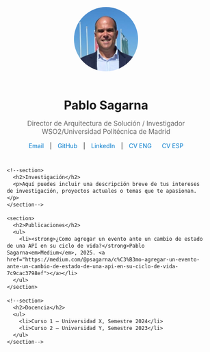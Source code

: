 <html lang="es">
<head>
  <meta charset="UTF-8">
  <meta name="viewport" content="width=device-width, initial-scale=1">
  <style>
    :root {
      --primary: #007acc;
      --text-color: #333;
      --bg-color: #fdfdfd;
    }

    body {
      margin: 0;
      padding: 0;
      font-family: 'Segoe UI', Tahoma, Geneva, Verdana, sans-serif;
      background-color: var(--bg-color);
      color: var(--text-color);
      line-height: 1.6;
    }

    .container {
      max-width: 800px;
      margin: 0 auto;
      padding: 40px 20px;
    }

    header {
      text-align: center;
      margin-bottom: 40px;
    }

    header img {
      border-radius: 50%;
      width: 150px;
      height: 150px;
      object-fit: cover;
      margin-bottom: 20px;
    }

    h1 {
      font-size: 2em;
      margin-bottom: 5px;
    }

    p.subtitle {
      font-size: 1.1em;
      color: #666;
    }

    nav {
      margin-top: 10px;
    }

    nav a {
      margin: 0 10px;
      text-decoration: none;
      color: var(--primary);
    }

    section {
      margin-bottom: 40px;
    }

    h2 {
      border-bottom: 2px solid #eee;
      padding-bottom: 5px;
      margin-bottom: 15px;
      color: var(--primary);
    }

    ul {
      padding-left: 20px;
    }

    a:hover {
      text-decoration: underline;
    }

    @media (max-width: 600px) {
      header img {
        width: 100px;
        height: 100px;
      }

      h1 {
        font-size: 1.5em;
      }
    }
  </style>
</head>
<body>
  <div class="container">
    <header>
      <img src="foto.jpeg" alt="Tu Foto">
      <h1>Pablo Sagarna</h1>
      <p class="subtitle">Director de Arquitectura de Solución / Investigador<br>WSO2/Universidad Politécnica de Madrid</p>
      <nav>
        <a href="mailto:psagarna@gmail.com">Email</a> |
        <a href="https://github.com/psagarna" target="_blank">GitHub</a> |
        <a href="https://linkedin.com/in/psagarna" target="_blank">LinkedIn</a> |
        <a href="cv/CVPabloSagarna-EN.pdf" target="_blank">CV ENG</a>
        <a href="cv/CVPabloSagarna-ES.pdf" target="_blank">CV ESP</a>
      </nav>
    </header>

    <!--section>
      <h2>Investigación</h2>
      <p>Aquí puedes incluir una descripción breve de tus intereses de investigación, proyectos actuales o temas que te apasionan.</p>
    </section-->

    <section>
      <h2>Publicaciones</h2>
      <ul>
        <li><strong>¿Como agregar un evento ante un cambio de estado de una API en su ciclo de vida?</strong>Pablo Sagarna<em>Medium</em>, 2025. <a href="https://medium.com/@psagarna/c%C3%B3mo-agregar-un-evento-ante-un-cambio-de-estado-de-una-api-en-su-ciclo-de-vida-7c9cac3798ef"></a></li>
      </ul>
    </section>

    <!--section>
      <h2>Docencia</h2>
      <ul>
        <li>Curso 1 – Universidad X, Semestre 2024</li>
        <li>Curso 2 – Universidad Y, Semestre 2023</li>
      </ul>
    </section-->
  </div>
</body>
</html>
